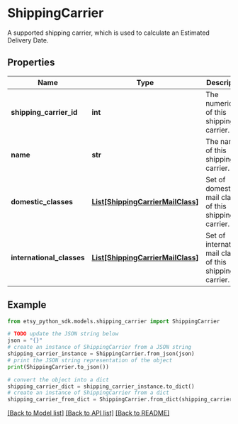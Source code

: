 # ShippingCarrier

A supported shipping carrier, which is used to calculate an Estimated Delivery Date.

## Properties

Name | Type | Description | Notes
------------ | ------------- | ------------- | -------------
**shipping_carrier_id** | **int** | The numeric ID of this shipping carrier. | [optional] 
**name** | **str** | The name of this shipping carrier. | [optional] 
**domestic_classes** | [**List[ShippingCarrierMailClass]**](ShippingCarrierMailClass.md) | Set of domestic mail classes of this shipping carrier. | [optional] 
**international_classes** | [**List[ShippingCarrierMailClass]**](ShippingCarrierMailClass.md) | Set of international mail classes of this shipping carrier. | [optional] 

## Example

```python
from etsy_python_sdk.models.shipping_carrier import ShippingCarrier

# TODO update the JSON string below
json = "{}"
# create an instance of ShippingCarrier from a JSON string
shipping_carrier_instance = ShippingCarrier.from_json(json)
# print the JSON string representation of the object
print(ShippingCarrier.to_json())

# convert the object into a dict
shipping_carrier_dict = shipping_carrier_instance.to_dict()
# create an instance of ShippingCarrier from a dict
shipping_carrier_from_dict = ShippingCarrier.from_dict(shipping_carrier_dict)
```
[[Back to Model list]](../README.md#documentation-for-models) [[Back to API list]](../README.md#documentation-for-api-endpoints) [[Back to README]](../README.md)


